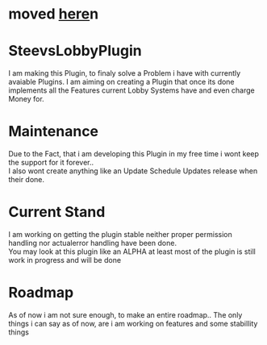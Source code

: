 # moved [here](https://git.slpnetwork.de/Steev/SteevsLobbyPlugin)n
# SteevsLobbyPlugin 
I am making this Plugin, to finaly solve a Problem i have with currently avaiable Plugins.
I am aiming on creating a Plugin that once its done implements all the Features current Lobby Systems have and even charge Money for.

# Maintenance
Due to the Fact, that i am developing this Plugin in my free time i wont keep the support for it forever..  
I also wont create anything like an Update Schedule Updates release when their done.

# Current Stand
I am working on getting the plugin stable neither proper permission handling nor actualerror handling have been done.  
You may look at this plugin like an ALPHA at least most of the plugin is still work in progress and will be done 

# Roadmap 
As of now i am not sure enough, to make an entire roadmap..
The only things i can say as of now, are i am working on features and some stabillity things
